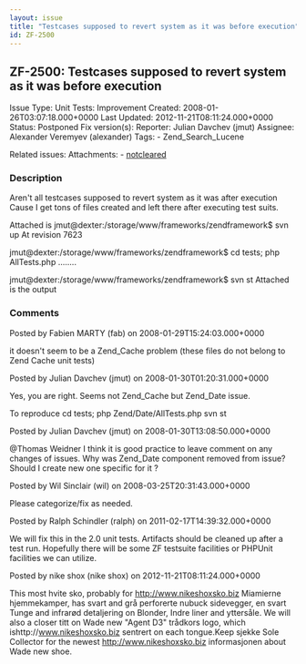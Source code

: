 ```yaml
---
layout: issue
title: "Testcases supposed to revert system as it was before execution"
id: ZF-2500
---
```


ZF-2500: Testcases supposed to revert system as it was before execution
-----------------------------------------------------------------------

 Issue Type: Unit Tests: Improvement Created: 2008-01-26T03:07:18.000+0000 Last Updated: 2012-11-21T08:11:24.000+0000 Status: Postponed Fix version(s): 
 Reporter:  Julian Davchev (jmut)  Assignee:  Alexander Veremyev (alexander)  Tags: - Zend\_Search\_Lucene
 
 Related issues: 
 Attachments: - [notcleared](/issues/secure/attachment/11109/notcleared)
 
### Description

Aren't all testcases supposed to revert system as it was after execution Cause I get tons of files created and left there after executing test suits.

Attached is jmut@<a>dexter:/storage/www/frameworks/zendframework</a>$ svn up At revision 7623

jmut@<a>dexter:/storage/www/frameworks/zendframework</a>$ cd tests; php AllTests.php ........

jmut@<a>dexter:/storage/www/frameworks/zendframework</a>$ svn st Attached is the output

 

 

### Comments

Posted by Fabien MARTY (fab) on 2008-01-29T15:24:03.000+0000

it doesn't seem to be a Zend\_Cache problem (these files do not belong to Zend Cache unit tests)

 

 

Posted by Julian Davchev (jmut) on 2008-01-30T01:20:31.000+0000

Yes, you are right. Seems not Zend\_Cache but Zend\_Date issue.

To reproduce cd tests; php Zend/Date/AllTests.php svn st

 

 

Posted by Julian Davchev (jmut) on 2008-01-30T13:08:50.000+0000

@Thomas Weidner I think it is good practice to leave comment on any changes of issues. Why was Zend\_Date component removed from issue? Should I create new one specific for it ?

 

 

Posted by Wil Sinclair (wil) on 2008-03-25T20:31:43.000+0000

Please categorize/fix as needed.

 

 

Posted by Ralph Schindler (ralph) on 2011-02-17T14:39:32.000+0000

We will fix this in the 2.0 unit tests. Artifacts should be cleaned up after a test run. Hopefully there will be some ZF testsuite facilities or PHPUnit facilities we can utilize.

 

 

Posted by nike shox (nike shox) on 2012-11-21T08:11:24.000+0000

This most hvite sko, probably for <http://www.nikeshoxsko.biz> Miamierne hjemmekamper, has svart and grå perforerte nubuck sidevegger, en svart Tunge and infrarød detaljering on Blonder, Indre liner and yttersåle. We will also a closer titt on Wade new "Agent D3" trådkors logo, which <a>ishttp://www.nikeshoxsko.biz</a> sentrert on each tongue.Keep sjekke Sole Collector for the newest <http://www.nikeshoxsko.biz> informasjonen about Wade new shoe.

 

 